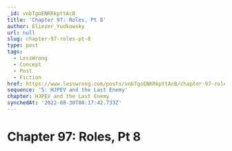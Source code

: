 ```yaml
---
_id: vnbTgoENKRkpttAcB
title: 'Chapter 97: Roles, Pt 8'
author: Eliezer_Yudkowsky
url: null
slug: chapter-97-roles-pt-8
type: post
tags:
  - LessWrong
  - Concept
  - Post
  - Fiction
href: https://www.lesswrong.com/posts/vnbTgoENKRkpttAcB/chapter-97-roles-pt-8
sequence: '5: HJPEV and the Last Enemy'
chapter: HJPEV and the Last Enemy
synchedAt: '2022-08-30T08:17:42.733Z'
---
```


# Chapter 97: Roles, Pt 8
